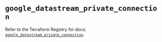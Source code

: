 # `google_datastream_private_connection`

Refer to the Terraform Registry for docs: [`google_datastream_private_connection`](https://registry.terraform.io/providers/hashicorp/google/6.49.2/docs/resources/datastream_private_connection).
